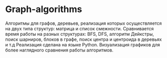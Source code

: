 # Graph-algorithms
Алгоритмы для графов, деревьев, реализация которых осуществляется на двух типа структур: матрица и список смежности.
Сравнивается время работы на разных структурах: BFS, DFS, алгоритм Дейкстры, поиск шарниров, блоков в графе, поиск центра и центроида в деревьях и т.д
Реализация сделана на языке Python. Визуализация графиков для более наглядного сравнения работы алгоритмов.
